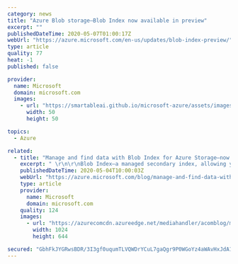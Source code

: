 ```yaml
---
category: news
title: "Azure Blob storage—Blob Index now available in preview"
excerpt: ""
publishedDateTime: 2020-05-07T01:00:17Z
webUrl: "https://azure.microsoft.com/en-us/updates/blob-index-preview/"
type: article
quality: 77
heat: -1
published: false

provider:
  name: Microsoft
  domain: microsoft.com
  images:
    - url: "https://smartableai.github.io/microsoft-azure/assets/images/organizations/microsoft.com-50x50.jpg"
      width: 50
      height: 50

topics:
  - Azure

related:
  - title: "Manage and find data with Blob Index for Azure Storage—now in preview"
    excerpt: " \r\n\r\nBlob Index—a managed secondary index, allowing you to store multi-dimensional object attributes to describe your data objects for Azure Blob storage—is now available in preview. Built on top of blob storage, Blob Index offers consistent reliability, availability, and performance for all your workloads."
    publishedDateTime: 2020-05-04T10:00:03Z
    webUrl: "https://azure.microsoft.com/blog/manage-and-find-data-with-blob-index-for-azure-storage-now-in-preview/"
    type: article
    provider:
      name: Microsoft
      domain: microsoft.com
    quality: 124
    images:
      - url: "https://azurecomcdn.azureedge.net/mediahandler/acomblog/media/Default/blog/92cec444-9b04-4e3c-9250-2af9a918d97d.png"
        width: 1024
        height: 644

secured: "GbhFkJYGRwsBDR/3I3gf0uqumTLVQWDrYCuL7gaQgr9P0WGoYz4aWAvHxJdA1DZFQL9NY0x31AW7uPFHBCMTheegZryswc9bABB38JKdEdJtizVjxLdMkpQ0Xk+hJyxbMwz7fz/ELPYGHVZZnNA69eRoZVkspUvVHNDwqHOzugluWKAAvHPNioTYdzo8MZAsBNghtsvPI7uaas7KNbrGDX5Bq96YmS4l8VqonOGXPOwXjc25s6EuC1Do+dHjVxrCeFe4Q/sIm9BVYG8LG1/9jbspwqD8v8MZ7a0cnXKtOvRPn584wIBztPKRdW+BVfQ/XssoEG8YHYNskgH2A/N6Vw==;BXG/SWwURI24p7dBuiaOlw=="
---
```


